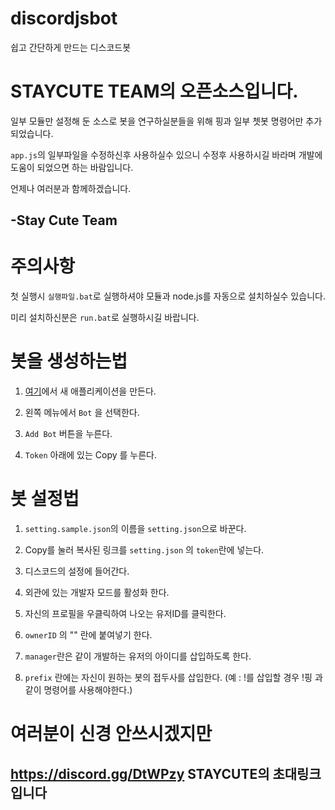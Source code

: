 # discordjsbot
쉽고 간단하게 만드는 디스코드봇


STAYCUTE TEAM의 오픈소스입니다.
=======================
일부 모듈만 설정해 둔 소스로
봇을 연구하실분들을 위해
핑과 일부 쳇봇 명령어만 추가되었습니다.

`app.js`의 일부파일을 수정하신후 사용하실수 있으니
수정후 사용하시길 바라며
개발에 도움이 되었으면 하는 바람입니다.



언제나 여러분과 함께하겠습니다.

-Stay Cute Team
----------------



주의사항
=======
첫 실행시 `실행파일.bat`로 실행하셔야 모듈과 node.js를 자동으로 설치하실수 있습니다.

미리 설치하신분은 `run.bat`로 실행하시길 바랍니다.




# 봇을 생성하는법

1. [여기](https://discordapp.com/developers/applications/)에서 새 애플리케이션을 만든다.

2. 왼쪽 메뉴에서 `Bot` 을 선택한다.

3. `Add Bot` 버튼을 누른다.

4. `Token` 아래에 있는 Copy 를 누른다.


봇 설정법
==============

1. `setting.sample.json`의 이름을 `setting.json`으로 바꾼다.

1. Copy를 눌러 복사된 링크를 `setting.json` 의 `token`란에 넣는다.

2. 디스코드의 설정에 들어간다.

3. 외관에 있는 개발자 모드를 활성화 한다.

4. 자신의 프로필을 우클릭하여 나오는 유저ID를 클릭한다.

5. `ownerID` 의 "" 란에 붙여넣기 한다.

6. `manager`란은 같이 개발하는 유저의 아이디를 삽입하도록 한다.

7. `prefix` 란에는 자신이 원하는 봇의 접두사를 삽입한다. (예 : !를 삽입할 경우 !핑 과 같이 명령어를 사용해야한다.)




여러분이 신경 안쓰시겠지만
==========================

https://discord.gg/DtWPzy STAYCUTE의 초대링크입니다
-------------------------------
